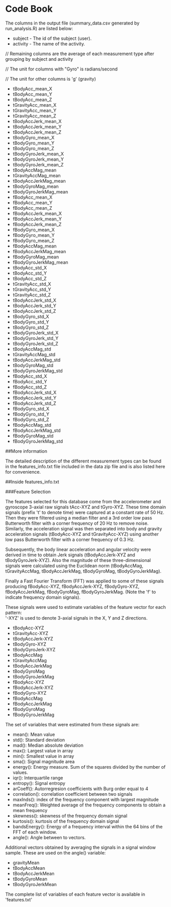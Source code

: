 # Code Book

The columns in the output file (summary_data.csv generated by run_analysis.R) are listed below:

- subject - The id of the subject (user).
- activity - The name of the activity.

// Remaining columns are the average of each measurement type after grouping by subject and activity 

// The unit for columns with "Gyro" is radians/second

// The unit for other columns is 'g' (gravity)

- tBodyAcc_mean_X
- tBodyAcc_mean_Y
- tBodyAcc_mean_Z
- tGravityAcc_mean_X
- tGravityAcc_mean_Y
- tGravityAcc_mean_Z
- tBodyAccJerk_mean_X
- tBodyAccJerk_mean_Y
- tBodyAccJerk_mean_Z
- tBodyGyro_mean_X
- tBodyGyro_mean_Y
- tBodyGyro_mean_Z
- tBodyGyroJerk_mean_X
- tBodyGyroJerk_mean_Y
- tBodyGyroJerk_mean_Z
- tBodyAccMag_mean
- tGravityAccMag_mean
- tBodyAccJerkMag_mean
- tBodyGyroMag_mean
- tBodyGyroJerkMag_mean
- fBodyAcc_mean_X
- fBodyAcc_mean_Y
- fBodyAcc_mean_Z
- fBodyAccJerk_mean_X
- fBodyAccJerk_mean_Y
- fBodyAccJerk_mean_Z
- fBodyGyro_mean_X
- fBodyGyro_mean_Y
- fBodyGyro_mean_Z
- fBodyAccMag_mean
- fBodyAccJerkMag_mean
- fBodyGyroMag_mean
- fBodyGyroJerkMag_mean
- tBodyAcc_std_X
- tBodyAcc_std_Y
- tBodyAcc_std_Z
- tGravityAcc_std_X
- tGravityAcc_std_Y
- tGravityAcc_std_Z
- tBodyAccJerk_std_X
- tBodyAccJerk_std_Y
- tBodyAccJerk_std_Z
- tBodyGyro_std_X
- tBodyGyro_std_Y
- tBodyGyro_std_Z
- tBodyGyroJerk_std_X
- tBodyGyroJerk_std_Y
- tBodyGyroJerk_std_Z
- tBodyAccMag_std
- tGravityAccMag_std
- tBodyAccJerkMag_std
- tBodyGyroMag_std
- tBodyGyroJerkMag_std
- fBodyAcc_std_X
- fBodyAcc_std_Y
- fBodyAcc_std_Z
- fBodyAccJerk_std_X
- fBodyAccJerk_std_Y
- fBodyAccJerk_std_Z
- fBodyGyro_std_X
- fBodyGyro_std_Y
- fBodyGyro_std_Z
- fBodyAccMag_std
- fBodyAccJerkMag_std
- fBodyGyroMag_std
- fBodyGyroJerkMag_std

##More information

The detailed description of the different measurement types can be found in the features_info.txt file included in the data zip file and is also listed here for convenience.

##Inside features_info.txt

###Feature Selection 


The features selected for this database come from the accelerometer and gyroscope 3-axial raw signals tAcc-XYZ and tGyro-XYZ. These time domain signals (prefix 't' to denote time) were captured at a constant rate of 50 Hz. Then they were filtered using a median filter and a 3rd order low pass Butterworth filter with a corner frequency of 20 Hz to remove noise. Similarly, the acceleration signal was then separated into body and gravity acceleration signals (tBodyAcc-XYZ and tGravityAcc-XYZ) using another low pass Butterworth filter with a corner frequency of 0.3 Hz. 

Subsequently, the body linear acceleration and angular velocity were derived in time to obtain Jerk signals (tBodyAccJerk-XYZ and tBodyGyroJerk-XYZ). Also the magnitude of these three-dimensional signals were calculated using the Euclidean norm (tBodyAccMag, tGravityAccMag, tBodyAccJerkMag, tBodyGyroMag, tBodyGyroJerkMag). 

Finally a Fast Fourier Transform (FFT) was applied to some of these signals producing fBodyAcc-XYZ, fBodyAccJerk-XYZ, fBodyGyro-XYZ, fBodyAccJerkMag, fBodyGyroMag, fBodyGyroJerkMag. (Note the 'f' to indicate frequency domain signals). 

These signals were used to estimate variables of the feature vector for each pattern:  
'-XYZ' is used to denote 3-axial signals in the X, Y and Z directions.

- tBodyAcc-XYZ
- tGravityAcc-XYZ
- tBodyAccJerk-XYZ
- tBodyGyro-XYZ
- tBodyGyroJerk-XYZ
- tBodyAccMag
- tGravityAccMag
- tBodyAccJerkMag
- tBodyGyroMag
- tBodyGyroJerkMag
- fBodyAcc-XYZ
- fBodyAccJerk-XYZ
- fBodyGyro-XYZ
- fBodyAccMag
- fBodyAccJerkMag
- fBodyGyroMag
- fBodyGyroJerkMag
 
The set of variables that were estimated from these signals are: 
 
- mean(): Mean value
- std(): Standard deviation
- mad(): Median absolute deviation 
- max(): Largest value in array
- min(): Smallest value in array
- sma(): Signal magnitude area
- energy(): Energy measure. Sum of the squares divided by the number of values. 
- iqr(): Interquartile range 
- entropy(): Signal entropy
- arCoeff(): Autorregresion coefficients with Burg order equal to 4
- correlation(): correlation coefficient between two signals
- maxInds(): index of the frequency component with largest magnitude
- meanFreq(): Weighted average of the frequency components to obtain a mean frequency
- skewness(): skewness of the frequency domain signal 
- kurtosis(): kurtosis of the frequency domain signal 
- bandsEnergy(): Energy of a frequency interval within the 64 bins of the FFT of each window.
- angle(): Angle between to vectors.
 
Additional vectors obtained by averaging the signals in a signal window sample. These are used on the angle() variable:

- gravityMean
- tBodyAccMean
- tBodyAccJerkMean
- tBodyGyroMean
- tBodyGyroJerkMean

The complete list of variables of each feature vector is available in 'features.txt'
